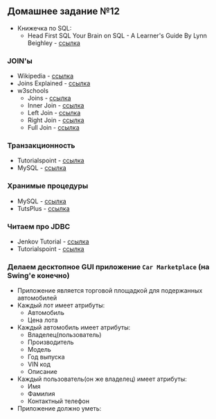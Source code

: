 ## Домашнее задание №12
 * Книжечка по SQL:
   +  Head First SQL Your Brain on SQL - A Learner's Guide By Lynn Beighley - [ссылка](http://shop.oreilly.com/product/9780596526849.do)

### JOIN'ы
 * Wikipedia - [ссылка](https://en.wikipedia.org/wiki/Join_(SQL))
 * Joins Explained - [ссылка](http://www.sql-join.com/)
 * w3schools
   + Joins - [ссылка](http://www.w3schools.com/sql/sql_join.asp)
   + Inner Join - [ссылка](http://www.w3schools.com/sql/sql_join_inner.asp)
   + Left Join - [ссылка](http://www.w3schools.com/sql/sql_join_left.asp)
   + Right Join - [ссылка](http://www.w3schools.com/sql/sql_join_right.asp)
   + Full Join - [ссылка](http://www.w3schools.com/sql/sql_join_full.asp)

### Транзакционность
 * Tutorialspoint - [ссылка](http://www.tutorialspoint.com/sql/sql-transactions.htm)
 * MySQL - [ссылка](http://dev.mysql.com/doc/refman/5.7/en/commit.html)

### Хранимые процедуры
 * MySQL - [ссылка](https://dev.mysql.com/doc/connector-net/en/connector-net-tutorials-stored-procedures.html)
 * TutsPlus - [ссылка](http://code.tutsplus.com/articles/an-introduction-to-stored-procedures-in-mysql-5--net-17843)

### Читаем про JDBC
 * Jenkov Tutorial - [ссылка](http://tutorials.jenkov.com/jdbc/index.html)
 * Tutorialspoint - [ссылка](http://www.tutorialspoint.com/jdbc/jdbc-quick-guide.htm)

### Делаем десктопное GUI приложение `Car Marketplace` (на Swing'е конечно)
 * Приложение является торговой площадкой для подержанных автомобилей
 * Каждый лот имеет атрибуты:
   + Автомобиль
   + Цена лота
 * Каждый автомобиль имеет атрибуты:
   + Владелец(пользователь)
   + Производитель
   + Модель
   + Год выпуска
   + VIN код
   + Описание
 * Каждый пользователь(он же владелец) имеет атрибуты:
   + Имя
   + Фамилия
   + Контактный телефон
 * Приложение должно уметь:
